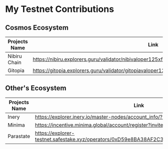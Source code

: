 # My Testnet Contributions


## Cosmos Ecosystem 

| Projects Name | Link |
| ------------- | ---- |
| Nibiru Chain | https://nibiru.explorers.guru/validator/nibivaloper125xfm75paeaa90ntfc8m74wjfnaqv5gq9j6jej | 
| Gitopia | https://gitopia.explorers.guru/validator/gitopiavaloper125xfm75paeaa90ntfc8m74wjfnaqv5gqdwnhty |


## Other's Ecosystem 

| Projects Name | Link |
| ------------- | ---- |
| Inery | https://explorer.inery.io/master-nodes/account_info/?name=annisadewi |
| Minima | https://incentive.minima.global/account/register?inviteCode=ANQUEMVC |
| Parastate | https://explorer-testnet.safestake.xyz/operators/0xD59e8BA38AF2C3510599d64bfE7e8C28fee9E2Ec |
